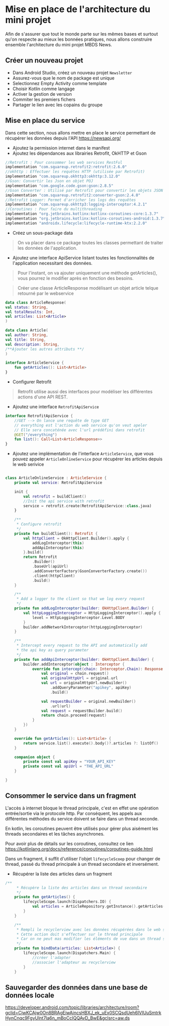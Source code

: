 # Mise en place de l'architecture du mini projet 
Afin de s'assurer que tout le monde parte sur les mêmes bases et surtout qu'on respecte au mieux les bonnées pratiques, nous allons construire ensemble l'architecture du mini projet MBDS News. 

## Créer un nouveau projet 
- Dans Android Studio, créez un nouveau projet ``Newsletter``
- Assurez-vous que le nom de package est unique
- Selectionnez Empty Activity comme template 
- Choisir Kotlin comme langage
- Activer la gestion de version
- Commiter les premiers fichers
- Partager le lien avec les copains du groupe

## Mise en place du service 
Dans cette section, nous allons mettre en place le service permettant de récupérer les données depuis l'API https://newsapi.org/


- Ajoutez la permission internet dans le manifest
- Ajoutez les dépendances aux librairies Retrofit, OkHTTP et Gson
```gradle
//Retrofit : Pour consommer les web services RestFul
implementation "com.squareup.retrofit2:retrofit:2.6.0"
//okhttp : Effectuer les requêtes HTTP (utilisée par Retrofit)
implementation "com.squareup.okhttp3:okhttp:3.12.0"
//Gson: Convertir les Json en objet POJ
implementation "com.google.code.gson:gson:2.8.5"
//Gson Converter : Utilisé par Retrofit pour convertir les objets JSON en POJO
implementation "com.squareup.retrofit2:converter-gson:2.4.0"
//Retrofit Logger: Permet d'arricher les logs des requêtes
implementation "com.squareup.okhttp3:logging-interceptor:4.2.1"
//Coroutines : Pour faire du multithreading
implementation "org.jetbrains.kotlinx:kotlinx-coroutines-core:1.3.7"
implementation "org.jetbrains.kotlinx:kotlinx-coroutines-android:1.3.7"
implementation "androidx.lifecycle:lifecycle-runtime-ktx:2.2.0"
```
- Créez un sous-package data
> On va placer dans ce package toutes les classes permettant de traiter les données de l'application. 
- Ajoutez une interface ApiService listant toutes les fonctionnalités de l'application necessitant des données. 
> Pour l'instant, on va ajouter uniquement une méthode getArticles(), vous pourrez le modifier après en fonction des besoins. 

> Créer une classe ArticleResponse modélisant un objet article telque retourné par le webservice
```kotlin
data class ArticleResponse(
val status: String, 
val totalResults: Int, 
val articles: List<Article>
)

data class Article(
val author: String, 
val title: String, 
val description: String,
/**Ajouter les autres attributs **/
)
```

```kotlin
interface ArticleService {
    fun getArticles(): List<Article>
}
```

- Configurer Retrofit 
> Retrofit utilise aussi des interfaces pour modéliser les différentes actions d'une API REST. 
- Ajoutez une interface ``RetrofitApiService``
```kotlin
interface RetrofitApiService {
    //GET --> On lance une requête de type GET
    // everything est l'action du web service qu'on veut apeler
    // Elle sera concaténée avec l'url prédéfini dans retrofit 
    @GET("/everything")
    fun list(): Call<List<ArticleResponse>>
}
```

- Ajoutez une implémentation de l'interface ``ArticleService``, que vous pouvez appeler ``ArticleOnlineService`` pour récupérer les articles depuis le web serivice 

```kotlin

class ArticleOnlineService : ArticleService {
    private val service: RetrofitApiService

    init {
        val retrofit = buildClient()
        //Init the api service with retrofit
        service = retrofit.create(RetrofitApiService::class.java)
    }

    /**
     * Configure retrofit
     */
    private fun buildClient(): Retrofit {
        val httpClient = OkHttpClient.Builder().apply {
            addLogInterceptor(this)
            addApiInterceptor(this)
        }.build()
        return Retrofit
            .Builder()
            .baseUrl(apiUrl)
            .addConverterFactory(GsonConverterFactory.create())
            .client(httpClient)
            .build()
    }

    /**
     * Add a logger to the client so that we log every request
     */
    private fun addLogInterceptor(builder: OkHttpClient.Builder) {
        val httpLoggingInterceptor = HttpLoggingInterceptor().apply {
            level = HttpLoggingInterceptor.Level.BODY
        }
        builder.addNetworkInterceptor(httpLoggingInterceptor)
    }

    /**
     * Intercept every request to the API and automatically add
     * the api key as query parameter
     */
    private fun addApiInterceptor(builder: OkHttpClient.Builder) {
        builder.addInterceptor(object : Interceptor {
            override fun intercept(chain: Interceptor.Chain): Response {
                val original = chain.request()
                val originalHttpUrl = original.url
                val url = originalHttpUrl.newBuilder()
                    .addQueryParameter("apikey", apiKey)
                    .build()

                val requestBuilder = original.newBuilder()
                    .url(url)
                val request = requestBuilder.build()
                return chain.proceed(request)
            }
        })
    }

    override fun getArticles(): List<Article> {
        return service.list().execute().body()?.articles ?: listOf()
    }

    companion object {
        private const val apiKey = "YOUR_API_KEY"
        private const val apiUrl = "THE_API_URL"
    }

}
```

## Consommer le service dans un fragment 
L'accès à internet bloque le thread principale, c'est en effet une opération entrée/sortie via le protocole http. Par conséquent, les appels aux différentes méthodes du service doivent se faire dans un thread seconde. 

En kotlin, les coroutines peuvent être utilisés pour gérer plus aisément les threads secondaires et les tâches asynchrones. 

Pour avoir plus de détails sur les coroutines, consultez ce lien https://kotlinlang.org/docs/reference/coroutines/coroutines-guide.html 

Dans un fragment, il suffit d'utiliser l'objet ``lifecycleScoep`` pour changer de thread, passé du thread principale à un thread secondaire et inversément. 

- Récupérer la liste des articles dans un fragment 

```kotlin
/**
     * Récupère la liste des articles dans un thread secondaire 
     */
    private fun getArticles() {
        lifecycleScope.launch(Dispatchers.IO) {
            val articles = ArticleRepository.getInstance().getArticles()
        }
    }

    /**
     * Rempli le recyclerview avec les données récupérées dans le web service 
     * Cette action doit s'effectuer sur le thread principale 
     * Car on ne peut mas modifier les éléments de vue dans un thread secondaire 
     */
    private fun bindData(articles: List<Article>) {
        lifecycleScope.launch(Dispatchers.Main) {
            //créer l'adapter 
            //associer l'adapteur au recyclerview 
        }
    }

```

## Sauvegarder des données dans une base de données locale 
https://developer.android.com/topic/libraries/architecture/room?gclid=CjwKCAjw0On8BRAgEiwAincsHBXJ_ek_uEx0SCQsdUeh6IVIUuSmtrkHynCnqc9FgyUlnt7la6n_mBoCcIQQAvD_BwE&gclsrc=aw.ds 
